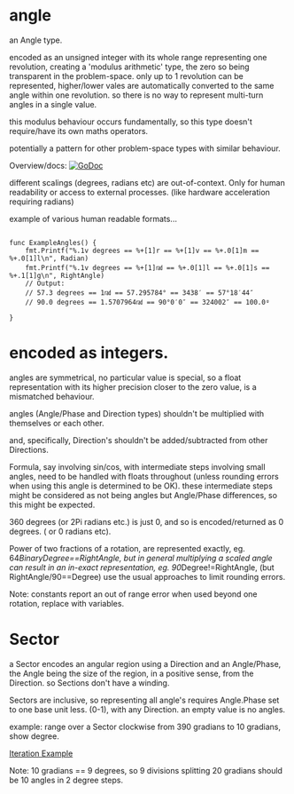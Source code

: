 # angle

an Angle type. 

encoded as an unsigned integer with its whole range representing one revolution, creating a 'modulus arithmetic' type, the zero so being transparent in the problem-space. only up to 1 revolution can be represented, higher/lower vales are automatically converted to the same angle within one revolution. so there is no way to represent multi-turn angles in a single value.

this modulus behaviour occurs fundamentally, so this type doesn't require/have its own maths operators.

potentially a pattern for other problem-space types with similar behaviour.

Overview/docs: [![GoDoc](https://godoc.org/github.com/splace/angle?status.svg)](https://godoc.org/github.com/splace/angle)

different scalings (degrees, radians etc) are out-of-context. Only for human readability or access to external processes. (like hardware acceleration requiring radians)

example of various human readable formats...

``` golang

func ExampleAngles() {
	fmt.Printf("%.1v degrees == %+[1]r == %+[1]v == %+.0[1]m == %+.0[1]l\n", Radian)
	fmt.Printf("%.1v degrees == %+[1]㎭ == %+.0[1]l == %+.0[1]s == %+.1[1]g\n", RightAngle)
	// Output:
	// 57.3 degrees == 1㎭ == 57.295784° == 3438′ == 57°18′44″
	// 90.0 degrees == 1.5707964㎭ == 90°0′0″ == 324002″ == 100.0ᵍ

}
```

# encoded as integers.

angles are symmetrical, no particular value is special, so a float representation with its higher precision closer to the zero value, is a mismatched behaviour.

angles (Angle/Phase and Direction types) shouldn't be multiplied with themselves or each other.

and, specifically, Direction's shouldn't be added/subtracted from other Directions.

Formula, say involving sin/cos, with intermediate steps involving small angles, need to be handled with floats throughout (unless rounding errors when using this angle is determined to be OK). these intermediate steps might be considered as not being angles but Angle/Phase differences, so this might be expected. 

360 degrees (or 2Pi radians etc.) is just 0, and so is encoded/returned as 0 degrees. ( or 0 radians etc).

Power of two fractions of a rotation, are represented exactly, eg. 64*BinaryDegree==RightAngle, but in general multiplying a scaled angle can result in an in-exact representation, eg. 90*Degree!=RightAngle, (but RightAngle/90==Degree) use the usual approaches to limit rounding errors.

Note: constants report an out of range error when used beyond one rotation, replace with variables.

# Sector

a Sector encodes an angular region using a Direction and an Angle/Phase, the Angle being the size of the region, in a positive sense, from the Direction. so Sections don't have a winding.

Sectors are inclusive, so representing all angle's requires Angle.Phase set to one base unit less. (0-1), with any Direction. an empty value is no angles.

example: range over a Sector clockwise from 390 gradians to 10 gradians, show degree.

[Iteration Example](https://go.dev/play/p/j30uc46iTBb)

Note: 10 gradians == 9 degrees, so 9 divisions splitting 20 gradians should be 10 angles in 2 degree steps.



